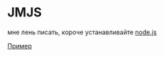# JMJS

мне лень писать, короче устанавливайте [node.js](https://nodejs.org/en/download/current)

[Пример](./examples/example.js)
